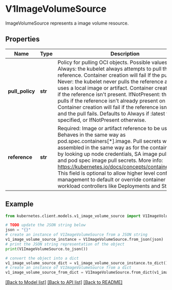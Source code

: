 # V1ImageVolumeSource

ImageVolumeSource represents a image volume resource.

## Properties

Name | Type | Description | Notes
------------ | ------------- | ------------- | -------------
**pull_policy** | **str** | Policy for pulling OCI objects. Possible values are: Always: the kubelet always attempts to pull the reference. Container creation will fail If the pull fails. Never: the kubelet never pulls the reference and only uses a local image or artifact. Container creation will fail if the reference isn&#39;t present. IfNotPresent: the kubelet pulls if the reference isn&#39;t already present on disk. Container creation will fail if the reference isn&#39;t present and the pull fails. Defaults to Always if :latest tag is specified, or IfNotPresent otherwise. | [optional] 
**reference** | **str** | Required: Image or artifact reference to be used. Behaves in the same way as pod.spec.containers[*].image. Pull secrets will be assembled in the same way as for the container image by looking up node credentials, SA image pull secrets, and pod spec image pull secrets. More info: https://kubernetes.io/docs/concepts/containers/images This field is optional to allow higher level config management to default or override container images in workload controllers like Deployments and StatefulSets. | [optional] 

## Example

```python
from kubernetes.client.models.v1_image_volume_source import V1ImageVolumeSource

# TODO update the JSON string below
json = "{}"
# create an instance of V1ImageVolumeSource from a JSON string
v1_image_volume_source_instance = V1ImageVolumeSource.from_json(json)
# print the JSON string representation of the object
print(V1ImageVolumeSource.to_json())

# convert the object into a dict
v1_image_volume_source_dict = v1_image_volume_source_instance.to_dict()
# create an instance of V1ImageVolumeSource from a dict
v1_image_volume_source_from_dict = V1ImageVolumeSource.from_dict(v1_image_volume_source_dict)
```
[[Back to Model list]](../README.md#documentation-for-models) [[Back to API list]](../README.md#documentation-for-api-endpoints) [[Back to README]](../README.md)


